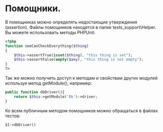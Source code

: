 Помощники.
===

В помощниках можно определять недостающие утверждения (assertion). Файлы помощников находятся в папке tests\_support\Helper.
Вы можете использовать методы PHPUnit:
```php
<?php
function seeCanCheckEverything($thing)
{
    $this->assertTrue(isset($thing), "this thing is set");
    $this->assertFalse(empty($any), "this thing is not empty");
}
?>
```
Так же можно получить доступ к методам и свойствам других модулей используя метод getModule(), например:
```php
public function dbDriver(){
    return $this->getModule('Db')->driver;
}
```
Ко всем публичным методом помощников можно обращаться в файлах тестов:
```php
$I->dbDriver()
```
